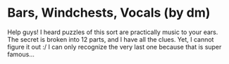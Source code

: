 Bars, Windchests, Vocals  (by dm)
========================

Help guys! I heard puzzles of this sort are practically music to your ears.
The secret is broken into 12 parts, and I have all the clues. Yet, I cannot
figure it out :/ I can only recognize the very last one because that is super
famous...


